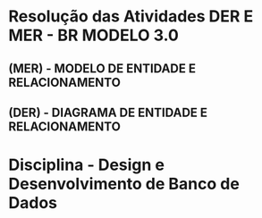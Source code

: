 # Resolução das Atividades DER E MER - BR MODELO 3.0

## (MER) - MODELO DE ENTIDADE E RELACIONAMENTO

## (DER) - DIAGRAMA DE ENTIDADE E RELACIONAMENTO

# Disciplina - Design e Desenvolvimento de Banco de Dados
